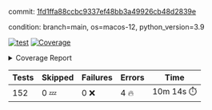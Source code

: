 commit: [1fd1ffa88ccbc9337ef48bb3a49926cb48d2839e](https://github.com/rcmdnk/homebrew-file/tree/1fd1ffa88ccbc9337ef48bb3a49926cb48d2839e)

condition: branch=main, os=macos-12, python_version=3.9

[![test](https://github.com/rcmdnk/homebrew-file/actions/workflows/test.yml/badge.svg)](https://github.com/rcmdnk/homebrew-file/actions/runs/6927614112)
<a href="https://github.com/rcmdnk/homebrew-file/blob/1fd1ffa88ccbc9337ef48bb3a49926cb48d2839e/README.md"><img alt="Coverage" src="https://img.shields.io/badge/Coverage-53%25-orange.svg" /></a><details><summary>Coverage Report </summary><table><tr><th>File</th><th>Stmts</th><th>Miss</th><th>Cover</th><th>Missing</th></tr><tbody><tr><td colspan="5"><b>bin</b></td></tr><tr><td>&nbsp; &nbsp;<a href="https://github.com/rcmdnk/homebrew-file/blob/1fd1ffa88ccbc9337ef48bb3a49926cb48d2839e/bin/brew-file">brew-file</a></td><td>1902</td><td>889</td><td>53%</td><td><a href="https://github.com/rcmdnk/homebrew-file/blob/1fd1ffa88ccbc9337ef48bb3a49926cb48d2839e/bin/brew-file#L54-L69">54&ndash;69</a>, <a href="https://github.com/rcmdnk/homebrew-file/blob/1fd1ffa88ccbc9337ef48bb3a49926cb48d2839e/bin/brew-file#L74-L76">74&ndash;76</a>, <a href="https://github.com/rcmdnk/homebrew-file/blob/1fd1ffa88ccbc9337ef48bb3a49926cb48d2839e/bin/brew-file#L165">165</a>, <a href="https://github.com/rcmdnk/homebrew-file/blob/1fd1ffa88ccbc9337ef48bb3a49926cb48d2839e/bin/brew-file#L169-L182">169&ndash;182</a>, <a href="https://github.com/rcmdnk/homebrew-file/blob/1fd1ffa88ccbc9337ef48bb3a49926cb48d2839e/bin/brew-file#L206">206</a>, <a href="https://github.com/rcmdnk/homebrew-file/blob/1fd1ffa88ccbc9337ef48bb3a49926cb48d2839e/bin/brew-file#L299">299</a>, <a href="https://github.com/rcmdnk/homebrew-file/blob/1fd1ffa88ccbc9337ef48bb3a49926cb48d2839e/bin/brew-file#L318">318</a>, <a href="https://github.com/rcmdnk/homebrew-file/blob/1fd1ffa88ccbc9337ef48bb3a49926cb48d2839e/bin/brew-file#L369">369</a>, <a href="https://github.com/rcmdnk/homebrew-file/blob/1fd1ffa88ccbc9337ef48bb3a49926cb48d2839e/bin/brew-file#L386-L399">386&ndash;399</a>, <a href="https://github.com/rcmdnk/homebrew-file/blob/1fd1ffa88ccbc9337ef48bb3a49926cb48d2839e/bin/brew-file#L412-L417">412&ndash;417</a>, <a href="https://github.com/rcmdnk/homebrew-file/blob/1fd1ffa88ccbc9337ef48bb3a49926cb48d2839e/bin/brew-file#L455-L460">455&ndash;460</a>, <a href="https://github.com/rcmdnk/homebrew-file/blob/1fd1ffa88ccbc9337ef48bb3a49926cb48d2839e/bin/brew-file#L472">472</a>, <a href="https://github.com/rcmdnk/homebrew-file/blob/1fd1ffa88ccbc9337ef48bb3a49926cb48d2839e/bin/brew-file#L475">475</a>, <a href="https://github.com/rcmdnk/homebrew-file/blob/1fd1ffa88ccbc9337ef48bb3a49926cb48d2839e/bin/brew-file#L680">680</a>, <a href="https://github.com/rcmdnk/homebrew-file/blob/1fd1ffa88ccbc9337ef48bb3a49926cb48d2839e/bin/brew-file#L682">682</a>, <a href="https://github.com/rcmdnk/homebrew-file/blob/1fd1ffa88ccbc9337ef48bb3a49926cb48d2839e/bin/brew-file#L684">684</a>, <a href="https://github.com/rcmdnk/homebrew-file/blob/1fd1ffa88ccbc9337ef48bb3a49926cb48d2839e/bin/brew-file#L701-L705">701&ndash;705</a>, <a href="https://github.com/rcmdnk/homebrew-file/blob/1fd1ffa88ccbc9337ef48bb3a49926cb48d2839e/bin/brew-file#L718-L723">718&ndash;723</a>, <a href="https://github.com/rcmdnk/homebrew-file/blob/1fd1ffa88ccbc9337ef48bb3a49926cb48d2839e/bin/brew-file#L733">733</a>, <a href="https://github.com/rcmdnk/homebrew-file/blob/1fd1ffa88ccbc9337ef48bb3a49926cb48d2839e/bin/brew-file#L749">749</a>, <a href="https://github.com/rcmdnk/homebrew-file/blob/1fd1ffa88ccbc9337ef48bb3a49926cb48d2839e/bin/brew-file#L753-L757">753&ndash;757</a>, <a href="https://github.com/rcmdnk/homebrew-file/blob/1fd1ffa88ccbc9337ef48bb3a49926cb48d2839e/bin/brew-file#L775-L789">775&ndash;789</a>, <a href="https://github.com/rcmdnk/homebrew-file/blob/1fd1ffa88ccbc9337ef48bb3a49926cb48d2839e/bin/brew-file#L882-L897">882&ndash;897</a>, <a href="https://github.com/rcmdnk/homebrew-file/blob/1fd1ffa88ccbc9337ef48bb3a49926cb48d2839e/bin/brew-file#L925">925</a>, <a href="https://github.com/rcmdnk/homebrew-file/blob/1fd1ffa88ccbc9337ef48bb3a49926cb48d2839e/bin/brew-file#L936-L937">936&ndash;937</a>, <a href="https://github.com/rcmdnk/homebrew-file/blob/1fd1ffa88ccbc9337ef48bb3a49926cb48d2839e/bin/brew-file#L945">945</a>, <a href="https://github.com/rcmdnk/homebrew-file/blob/1fd1ffa88ccbc9337ef48bb3a49926cb48d2839e/bin/brew-file#L958-L963">958&ndash;963</a>, <a href="https://github.com/rcmdnk/homebrew-file/blob/1fd1ffa88ccbc9337ef48bb3a49926cb48d2839e/bin/brew-file#L967-L969">967&ndash;969</a>, <a href="https://github.com/rcmdnk/homebrew-file/blob/1fd1ffa88ccbc9337ef48bb3a49926cb48d2839e/bin/brew-file#L973-L976">973&ndash;976</a>, <a href="https://github.com/rcmdnk/homebrew-file/blob/1fd1ffa88ccbc9337ef48bb3a49926cb48d2839e/bin/brew-file#L1069-L1071">1069&ndash;1071</a>, <a href="https://github.com/rcmdnk/homebrew-file/blob/1fd1ffa88ccbc9337ef48bb3a49926cb48d2839e/bin/brew-file#L1074">1074</a>, <a href="https://github.com/rcmdnk/homebrew-file/blob/1fd1ffa88ccbc9337ef48bb3a49926cb48d2839e/bin/brew-file#L1080">1080</a>, <a href="https://github.com/rcmdnk/homebrew-file/blob/1fd1ffa88ccbc9337ef48bb3a49926cb48d2839e/bin/brew-file#L1100-L1103">1100&ndash;1103</a>, <a href="https://github.com/rcmdnk/homebrew-file/blob/1fd1ffa88ccbc9337ef48bb3a49926cb48d2839e/bin/brew-file#L1165">1165</a>, <a href="https://github.com/rcmdnk/homebrew-file/blob/1fd1ffa88ccbc9337ef48bb3a49926cb48d2839e/bin/brew-file#L1194">1194</a>, <a href="https://github.com/rcmdnk/homebrew-file/blob/1fd1ffa88ccbc9337ef48bb3a49926cb48d2839e/bin/brew-file#L1227">1227</a>, <a href="https://github.com/rcmdnk/homebrew-file/blob/1fd1ffa88ccbc9337ef48bb3a49926cb48d2839e/bin/brew-file#L1230">1230</a>, <a href="https://github.com/rcmdnk/homebrew-file/blob/1fd1ffa88ccbc9337ef48bb3a49926cb48d2839e/bin/brew-file#L1242">1242</a>, <a href="https://github.com/rcmdnk/homebrew-file/blob/1fd1ffa88ccbc9337ef48bb3a49926cb48d2839e/bin/brew-file#L1244">1244</a>, <a href="https://github.com/rcmdnk/homebrew-file/blob/1fd1ffa88ccbc9337ef48bb3a49926cb48d2839e/bin/brew-file#L1275">1275</a>, <a href="https://github.com/rcmdnk/homebrew-file/blob/1fd1ffa88ccbc9337ef48bb3a49926cb48d2839e/bin/brew-file#L1279">1279</a>, <a href="https://github.com/rcmdnk/homebrew-file/blob/1fd1ffa88ccbc9337ef48bb3a49926cb48d2839e/bin/brew-file#L1283-L1286">1283&ndash;1286</a>, <a href="https://github.com/rcmdnk/homebrew-file/blob/1fd1ffa88ccbc9337ef48bb3a49926cb48d2839e/bin/brew-file#L1288-L1291">1288&ndash;1291</a>, <a href="https://github.com/rcmdnk/homebrew-file/blob/1fd1ffa88ccbc9337ef48bb3a49926cb48d2839e/bin/brew-file#L1320-L1334">1320&ndash;1334</a>, <a href="https://github.com/rcmdnk/homebrew-file/blob/1fd1ffa88ccbc9337ef48bb3a49926cb48d2839e/bin/brew-file#L1339-L1342">1339&ndash;1342</a>, <a href="https://github.com/rcmdnk/homebrew-file/blob/1fd1ffa88ccbc9337ef48bb3a49926cb48d2839e/bin/brew-file#L1345-L1351">1345&ndash;1351</a>, <a href="https://github.com/rcmdnk/homebrew-file/blob/1fd1ffa88ccbc9337ef48bb3a49926cb48d2839e/bin/brew-file#L1356">1356</a>, <a href="https://github.com/rcmdnk/homebrew-file/blob/1fd1ffa88ccbc9337ef48bb3a49926cb48d2839e/bin/brew-file#L1364">1364</a>, <a href="https://github.com/rcmdnk/homebrew-file/blob/1fd1ffa88ccbc9337ef48bb3a49926cb48d2839e/bin/brew-file#L1370-L1375">1370&ndash;1375</a>, <a href="https://github.com/rcmdnk/homebrew-file/blob/1fd1ffa88ccbc9337ef48bb3a49926cb48d2839e/bin/brew-file#L1386-L1408">1386&ndash;1408</a>, <a href="https://github.com/rcmdnk/homebrew-file/blob/1fd1ffa88ccbc9337ef48bb3a49926cb48d2839e/bin/brew-file#L1436">1436</a>, <a href="https://github.com/rcmdnk/homebrew-file/blob/1fd1ffa88ccbc9337ef48bb3a49926cb48d2839e/bin/brew-file#L1452-L1459">1452&ndash;1459</a>, <a href="https://github.com/rcmdnk/homebrew-file/blob/1fd1ffa88ccbc9337ef48bb3a49926cb48d2839e/bin/brew-file#L1464-L1480">1464&ndash;1480</a>, <a href="https://github.com/rcmdnk/homebrew-file/blob/1fd1ffa88ccbc9337ef48bb3a49926cb48d2839e/bin/brew-file#L1485-L1489">1485&ndash;1489</a>, <a href="https://github.com/rcmdnk/homebrew-file/blob/1fd1ffa88ccbc9337ef48bb3a49926cb48d2839e/bin/brew-file#L1503-L1550">1503&ndash;1550</a>, <a href="https://github.com/rcmdnk/homebrew-file/blob/1fd1ffa88ccbc9337ef48bb3a49926cb48d2839e/bin/brew-file#L1553-L1584">1553&ndash;1584</a>, <a href="https://github.com/rcmdnk/homebrew-file/blob/1fd1ffa88ccbc9337ef48bb3a49926cb48d2839e/bin/brew-file#L1589-L1623">1589&ndash;1623</a>, <a href="https://github.com/rcmdnk/homebrew-file/blob/1fd1ffa88ccbc9337ef48bb3a49926cb48d2839e/bin/brew-file#L1628-L1709">1628&ndash;1709</a>, <a href="https://github.com/rcmdnk/homebrew-file/blob/1fd1ffa88ccbc9337ef48bb3a49926cb48d2839e/bin/brew-file#L1712-L1721">1712&ndash;1721</a>, <a href="https://github.com/rcmdnk/homebrew-file/blob/1fd1ffa88ccbc9337ef48bb3a49926cb48d2839e/bin/brew-file#L1734">1734</a>, <a href="https://github.com/rcmdnk/homebrew-file/blob/1fd1ffa88ccbc9337ef48bb3a49926cb48d2839e/bin/brew-file#L1739">1739</a>, <a href="https://github.com/rcmdnk/homebrew-file/blob/1fd1ffa88ccbc9337ef48bb3a49926cb48d2839e/bin/brew-file#L1744-L1783">1744&ndash;1783</a>, <a href="https://github.com/rcmdnk/homebrew-file/blob/1fd1ffa88ccbc9337ef48bb3a49926cb48d2839e/bin/brew-file#L1787-L1896">1787&ndash;1896</a>, <a href="https://github.com/rcmdnk/homebrew-file/blob/1fd1ffa88ccbc9337ef48bb3a49926cb48d2839e/bin/brew-file#L1906-L1918">1906&ndash;1918</a>, <a href="https://github.com/rcmdnk/homebrew-file/blob/1fd1ffa88ccbc9337ef48bb3a49926cb48d2839e/bin/brew-file#L1922">1922</a>, <a href="https://github.com/rcmdnk/homebrew-file/blob/1fd1ffa88ccbc9337ef48bb3a49926cb48d2839e/bin/brew-file#L1931-L2011">1931&ndash;2011</a>, <a href="https://github.com/rcmdnk/homebrew-file/blob/1fd1ffa88ccbc9337ef48bb3a49926cb48d2839e/bin/brew-file#L2019-L2064">2019&ndash;2064</a>, <a href="https://github.com/rcmdnk/homebrew-file/blob/1fd1ffa88ccbc9337ef48bb3a49926cb48d2839e/bin/brew-file#L2067-L2074">2067&ndash;2074</a>, <a href="https://github.com/rcmdnk/homebrew-file/blob/1fd1ffa88ccbc9337ef48bb3a49926cb48d2839e/bin/brew-file#L2078-L2079">2078&ndash;2079</a>, <a href="https://github.com/rcmdnk/homebrew-file/blob/1fd1ffa88ccbc9337ef48bb3a49926cb48d2839e/bin/brew-file#L2084-L2128">2084&ndash;2128</a>, <a href="https://github.com/rcmdnk/homebrew-file/blob/1fd1ffa88ccbc9337ef48bb3a49926cb48d2839e/bin/brew-file#L2137-L2173">2137&ndash;2173</a>, <a href="https://github.com/rcmdnk/homebrew-file/blob/1fd1ffa88ccbc9337ef48bb3a49926cb48d2839e/bin/brew-file#L2176-L2182">2176&ndash;2182</a>, <a href="https://github.com/rcmdnk/homebrew-file/blob/1fd1ffa88ccbc9337ef48bb3a49926cb48d2839e/bin/brew-file#L2186-L2194">2186&ndash;2194</a>, <a href="https://github.com/rcmdnk/homebrew-file/blob/1fd1ffa88ccbc9337ef48bb3a49926cb48d2839e/bin/brew-file#L2216-L2217">2216&ndash;2217</a>, <a href="https://github.com/rcmdnk/homebrew-file/blob/1fd1ffa88ccbc9337ef48bb3a49926cb48d2839e/bin/brew-file#L2221">2221</a>, <a href="https://github.com/rcmdnk/homebrew-file/blob/1fd1ffa88ccbc9337ef48bb3a49926cb48d2839e/bin/brew-file#L2232-L2233">2232&ndash;2233</a>, <a href="https://github.com/rcmdnk/homebrew-file/blob/1fd1ffa88ccbc9337ef48bb3a49926cb48d2839e/bin/brew-file#L2243-L2412">2243&ndash;2412</a>, <a href="https://github.com/rcmdnk/homebrew-file/blob/1fd1ffa88ccbc9337ef48bb3a49926cb48d2839e/bin/brew-file#L2418-L2573">2418&ndash;2573</a>, <a href="https://github.com/rcmdnk/homebrew-file/blob/1fd1ffa88ccbc9337ef48bb3a49926cb48d2839e/bin/brew-file#L2601">2601</a>, <a href="https://github.com/rcmdnk/homebrew-file/blob/1fd1ffa88ccbc9337ef48bb3a49926cb48d2839e/bin/brew-file#L2626">2626</a>, <a href="https://github.com/rcmdnk/homebrew-file/blob/1fd1ffa88ccbc9337ef48bb3a49926cb48d2839e/bin/brew-file#L2703">2703</a>, <a href="https://github.com/rcmdnk/homebrew-file/blob/1fd1ffa88ccbc9337ef48bb3a49926cb48d2839e/bin/brew-file#L2708-L2719">2708&ndash;2719</a>, <a href="https://github.com/rcmdnk/homebrew-file/blob/1fd1ffa88ccbc9337ef48bb3a49926cb48d2839e/bin/brew-file#L2730">2730</a>, <a href="https://github.com/rcmdnk/homebrew-file/blob/1fd1ffa88ccbc9337ef48bb3a49926cb48d2839e/bin/brew-file#L2743-L2751">2743&ndash;2751</a>, <a href="https://github.com/rcmdnk/homebrew-file/blob/1fd1ffa88ccbc9337ef48bb3a49926cb48d2839e/bin/brew-file#L2768">2768</a>, <a href="https://github.com/rcmdnk/homebrew-file/blob/1fd1ffa88ccbc9337ef48bb3a49926cb48d2839e/bin/brew-file#L2774">2774</a>, <a href="https://github.com/rcmdnk/homebrew-file/blob/1fd1ffa88ccbc9337ef48bb3a49926cb48d2839e/bin/brew-file#L2778-L2789">2778&ndash;2789</a>, <a href="https://github.com/rcmdnk/homebrew-file/blob/1fd1ffa88ccbc9337ef48bb3a49926cb48d2839e/bin/brew-file#L2802">2802</a>, <a href="https://github.com/rcmdnk/homebrew-file/blob/1fd1ffa88ccbc9337ef48bb3a49926cb48d2839e/bin/brew-file#L2814">2814</a>, <a href="https://github.com/rcmdnk/homebrew-file/blob/1fd1ffa88ccbc9337ef48bb3a49926cb48d2839e/bin/brew-file#L2816-L2820">2816&ndash;2820</a>, <a href="https://github.com/rcmdnk/homebrew-file/blob/1fd1ffa88ccbc9337ef48bb3a49926cb48d2839e/bin/brew-file#L2824-L2827">2824&ndash;2827</a>, <a href="https://github.com/rcmdnk/homebrew-file/blob/1fd1ffa88ccbc9337ef48bb3a49926cb48d2839e/bin/brew-file#L2830-L2833">2830&ndash;2833</a>, <a href="https://github.com/rcmdnk/homebrew-file/blob/1fd1ffa88ccbc9337ef48bb3a49926cb48d2839e/bin/brew-file#L2836-L2844">2836&ndash;2844</a>, <a href="https://github.com/rcmdnk/homebrew-file/blob/1fd1ffa88ccbc9337ef48bb3a49926cb48d2839e/bin/brew-file#L2873-L2880">2873&ndash;2880</a>, <a href="https://github.com/rcmdnk/homebrew-file/blob/1fd1ffa88ccbc9337ef48bb3a49926cb48d2839e/bin/brew-file#L2891-L2898">2891&ndash;2898</a>, <a href="https://github.com/rcmdnk/homebrew-file/blob/1fd1ffa88ccbc9337ef48bb3a49926cb48d2839e/bin/brew-file#L2979-L2981">2979&ndash;2981</a>, <a href="https://github.com/rcmdnk/homebrew-file/blob/1fd1ffa88ccbc9337ef48bb3a49926cb48d2839e/bin/brew-file#L3002">3002</a>, <a href="https://github.com/rcmdnk/homebrew-file/blob/1fd1ffa88ccbc9337ef48bb3a49926cb48d2839e/bin/brew-file#L3008">3008</a>, <a href="https://github.com/rcmdnk/homebrew-file/blob/1fd1ffa88ccbc9337ef48bb3a49926cb48d2839e/bin/brew-file#L3019-L3631">3019&ndash;3631</a>, <a href="https://github.com/rcmdnk/homebrew-file/blob/1fd1ffa88ccbc9337ef48bb3a49926cb48d2839e/bin/brew-file#L3635">3635</a></td></tr><tr><td><b>TOTAL</b></td><td><b>1902</b></td><td><b>889</b></td><td><b>53%</b></td><td>&nbsp;</td></tr></tbody></table></details>

| Tests | Skipped | Failures | Errors | Time |
| ----- | ------- | -------- | -------- | ------------------ |
| 152 | 0 :zzz: | 0 :x: | 4 :fire: | 10m 14s :stopwatch: |

